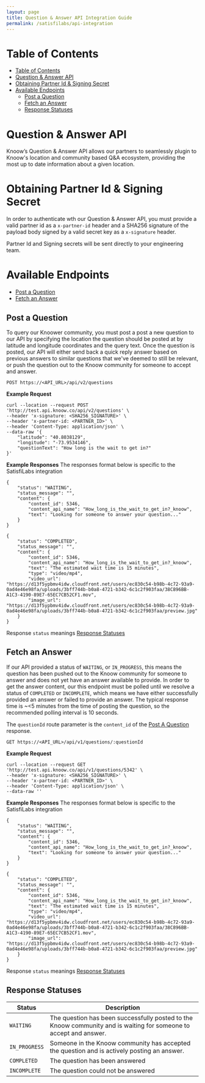 ```yaml
---
layout: page
title: Question & Answer API Integration Guide
permalink: /satisfilabs/api-integration
---
```

# Table of Contents
- [Table of Contents](#table-of-contents)
- [Question & Answer API](#question--answer-api)
- [Obtaining Partner Id & Signing Secret](#obtaining-partner-id--signing-secret)
- [Available Endpoints](#available-endpoints)
  - [Post a Question](#post-a-question)
  - [Fetch an Answer](#fetch-an-answer)
  - [Response Statuses](#response-statuses)


# Question & Answer API

Knoow’s Question & Answer API allows our partners to seamlessly plugin to Knoow's location and community based Q&A ecosystem, providing the most up to date information about a given location. 

# Obtaining Partner Id & Signing Secret

In order to authenticate wth our Question & Answer API, you must provide a valid partner id as a `x-partner-id` header and a SHA256 signature of the payload body signed by a valid secret key as a `x-signature` header.

Partner Id and Signing secrets will be sent directly to your engineering team. 

# Available Endpoints
  - [Post a Question](#post-a-question)
  - [Fetch an Answer](#fetch-an-answer)


## Post a Question

To query our Knoower community, you must post a post a new question to our API by specifying the location the question should be posted at by latitude and longitude coordinates and the query text. Once the question is posted, our API will either send back a quick reply answer based on previous answers to similar questions that we've deemed to still be relevant, or push the question out to the Knoow community for someone to accept and answer.


`POST https://<API_URL>/api/v2/questions`

**Example Request**

```
curl --location --request POST 'http://test.api.knoow.co/api/v2/questions' \
--header 'x-signature: <SHA256_SIGNATURE>' \
--header 'x-partner-id: <PARTNER_ID>' \
--header 'Content-Type: application/json' \
--data-raw '{
    "latitude": "40.8038129",
    "longitude": "-73.9534146",
    "questionText": "How long is the wait to get in?"
}'
```


**Example Responses**
The responses format below is specific to the SatisfiLabs integration

```
{
    "status": "WAITING",
    "status_message": "",
    "content": {
        "content_id": 5346,
        "content_api_name": "How_long_is_the_wait_to_get_in?_knoow",
        "text": "Looking for someone to answer your question..."
    }
}
```

```
{
    "status": "COMPLETED",
    "status_message": "",
    "content": {
        "content_id": 5346,
        "content_api_name": "How_long_is_the_wait_to_get_in?_knoow",
        "text": "The estimated wait time is 15 minutes",
        "type": "video/mp4",
        "video_url": "https://d13f5ypbmv4idw.cloudfront.net/users/ec830c54-b98b-4c72-93a9-0ad4e46e98fa/uploads/3bff744b-b0a8-4721-b342-6c1c2f903faa/38C896BB-A1C3-4190-89E7-65EC7CB52CF1.mov",
        "image_url": "https://d13f5ypbmv4idw.cloudfront.net/users/ec830c54-b98b-4c72-93a9-0ad4e46e98fa/uploads/3bff744b-b0a8-4721-b342-6c1c2f903faa/preview.jpg"
    }
}
```

Response `status` meanings [Response Statuses](#response-statuses)


## Fetch an Answer

If our API provided a status of `WAITING`, or `IN_PROGRESS`, this means the question has been pushed out to the Knoow community for someone to answer and does not yet have an answer available to provide. In order to get the answer content, our this endpoint must be polled until we resolve a status of `COMPLETED` or `INCOMPLETE`, which means we have either successfully provided an answer or failed to provide an answer. The typical response time is ~<5 minutes from the time of posting the question, so the recommended polling interval is 10 seconds.

The `questionId` route parameter is the `content_id` of the [Post A Question](#post-a-question) response.


`GET https://<API_URL>/api/v1/questions/:questionId`

**Example Request**

```
curl --location --request GET 'http://test.api.knoow.co/api/v1/questions/5342' \
--header 'x-signature: <SHA256_SIGNATURE>' \
--header 'x-partner-id: <PARTNER_ID>' \
--header 'Content-Type: application/json' \
--data-raw ''
```


**Example Responses**
The responses format below is specific to the SatisfiLabs integration

```
{
    "status": "WAITING",
    "status_message": "",
    "content": {
        "content_id": 5346,
        "content_api_name": "How_long_is_the_wait_to_get_in?_knoow",
        "text": "Looking for someone to answer your question..."
    }
}
```

```
{
    "status": "COMPLETED",
    "status_message": "",
    "content": {
        "content_id": 5346,
        "content_api_name": "How_long_is_the_wait_to_get_in?_knoow",
        "text": "The estimated wait time is 15 minutes",
        "type": "video/mp4",
        "video_url": "https://d13f5ypbmv4idw.cloudfront.net/users/ec830c54-b98b-4c72-93a9-0ad4e46e98fa/uploads/3bff744b-b0a8-4721-b342-6c1c2f903faa/38C896BB-A1C3-4190-89E7-65EC7CB52CF1.mov",
        "image_url": "https://d13f5ypbmv4idw.cloudfront.net/users/ec830c54-b98b-4c72-93a9-0ad4e46e98fa/uploads/3bff744b-b0a8-4721-b342-6c1c2f903faa/preview.jpg"
    }
}
```

Response `status` meanings [Response Statuses](#response-statuses)


## Response Statuses

| Status        | Description                                                                                                       |
| ------------- | ----------------------------------------------------------------------------------------------------------------- |
| `WAITING`     | The question has been successfully posted to the Knoow community and is waiting for someone to accept and answer. |
| `IN_PROGRESS` | Someone in the Knoow community has accepted the question and is actively posting an answer.                       |
| `COMPLETED`   | The question has been answered                                                                                    |
| `INCOMPLETE`  | The question could not be answered                                                                                |





